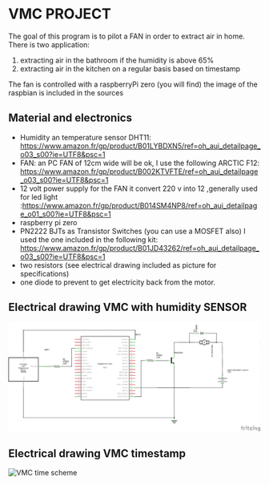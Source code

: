 # VMC PROJECT

The goal of this program is to pilot a FAN in order to extract air in home.
There is two application: 
 1. extracting air in the bathroom if the humidity is above 65% 
 2. extracting air in the kitchen on a regular basis based on timestamp
 
 
 The fan is controlled with a raspberryPi zero (you will find) the image of the raspbian is included in the sources
 
 ## Material and electronics
 
 * Humidity an temperature sensor DHT11: https://www.amazon.fr/gp/product/B01LYBDXN5/ref=oh_aui_detailpage_o03_s00?ie=UTF8&psc=1
 * FAN: an PC FAN of 12cm wide will be ok, I use the following ARCTIC F12:  https://www.amazon.fr/gp/product/B002KTVFTE/ref=oh_aui_detailpage_o03_s00?ie=UTF8&psc=1
 * 12 volt power supply for the FAN it convert 220 v into 12 ,generally used for led light :https://www.amazon.fr/gp/product/B014SM4NP8/ref=oh_aui_detailpage_o01_s00?ie=UTF8&psc=1
 * raspberry pi zero
 * PN2222 BJTs as Transistor Switches (you can use a MOSFET also) I used the one included in the following kit: https://www.amazon.fr/gp/product/B01JD43262/ref=oh_aui_detailpage_o03_s00?ie=UTF8&psc=1
 * two resistors (see electrical drawing included as picture for specifications) 
 * one diode to prevent to get electricity back from the motor.
 
 ## Electrical drawing VMC with humidity SENSOR
 ![VMC with sensor scheme](./img/VMC_sensor_scheme.png)
 
 ## Electrical drawing VMC timestamp
 ![VMC time scheme](./img/VMC_time_scheme.png)
